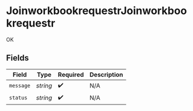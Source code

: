 # JoinworkbookrequestrJoinworkbookrequestr

OK


## Fields

| Field              | Type               | Required           | Description        |
| ------------------ | ------------------ | ------------------ | ------------------ |
| `message`          | *string*           | :heavy_check_mark: | N/A                |
| `status`           | *string*           | :heavy_check_mark: | N/A                |